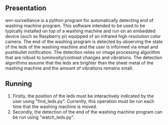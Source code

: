 Presentation
------------
wm-surveillance is a python program for automatically detecting end of washing machine program. This software intended to be used to be typically installed on top of a washing machine and run on an embedded device (such as Raspberry pi) equipped of an infrared high resolution color camera. The end of the washing program is detected by observing the state of the leds of the washing machine and the user is informed via email and pushbullet notification. The detection relies on image processing algorithm that are robust to luminosity/contrast changes and vibrations. The detection algorithms assume that the leds are brighter than the sheet metal of the mashing machine and the amount of vibrations remains small.

Running
-------
1. Firstly, the position of the leds must be interactively indicated by the user using "find_leds.py". Currently, this operation must be run each time that the washing machine is moved.
2. Secondly, the detection of the end of the washing machine program can be run using "watch_leds.py".
